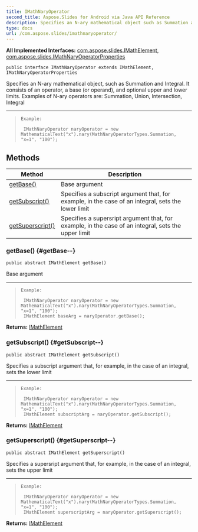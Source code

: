 ```yaml
---
title: IMathNaryOperator
second_title: Aspose.Slides for Android via Java API Reference
description: Specifies an N-ary mathematical object such as Summation and Integral.
type: docs
url: /com.aspose.slides/imathnaryoperator/
---
```

**All Implemented Interfaces:**
[com.aspose.slides.IMathElement](../../com.aspose.slides/imathelement), [com.aspose.slides.IMathNaryOperatorProperties](../../com.aspose.slides/imathnaryoperatorproperties)
```
public interface IMathNaryOperator extends IMathElement, IMathNaryOperatorProperties
```

Specifies an N-ary mathematical object, such as Summation and Integral. It consists of an operator, a base (or operand), and optional upper and lower limits. Examples of N-ary operators are: Summation, Union, Intersection, Integral

--------------------

> ```
> Example:
>  
>  IMathNaryOperator naryOperator = new MathematicalText("x").nary(MathNaryOperatorTypes.Summation, "x=1", "100");
> ```
## Methods

| Method | Description |
| --- | --- |
| [getBase()](#getBase--) | Base argument |
| [getSubscript()](#getSubscript--) | Specifies a subscript argument that, for example, in the case of an integral, sets the lower limit |
| [getSuperscript()](#getSuperscript--) | Specifies a supersript argument that, for example, in the case of an integral, sets the upper limit |
### getBase() {#getBase--}
```
public abstract IMathElement getBase()
```


Base argument

--------------------

> ```
> Example:
>  
>  IMathNaryOperator naryOperator = new MathematicalText("x").nary(MathNaryOperatorTypes.Summation, "x=1", "100");
>  IMathElement baseArg = naryOperator.getBase();
> ```

**Returns:**
[IMathElement](../../com.aspose.slides/imathelement)
### getSubscript() {#getSubscript--}
```
public abstract IMathElement getSubscript()
```


Specifies a subscript argument that, for example, in the case of an integral, sets the lower limit

--------------------

> ```
> Example:
>  
>  IMathNaryOperator naryOperator = new MathematicalText("x").nary(MathNaryOperatorTypes.Summation, "x=1", "100");
>  IMathElement subscriptArg = naryOperator.getSubscript();
> ```

**Returns:**
[IMathElement](../../com.aspose.slides/imathelement)
### getSuperscript() {#getSuperscript--}
```
public abstract IMathElement getSuperscript()
```


Specifies a supersript argument that, for example, in the case of an integral, sets the upper limit

--------------------

> ```
> Example:
>  
>  IMathNaryOperator naryOperator = new MathematicalText("x").nary(MathNaryOperatorTypes.Summation, "x=1", "100");
>  IMathElement superscriptArg = naryOperator.getSuperscript();
> ```

**Returns:**
[IMathElement](../../com.aspose.slides/imathelement)
